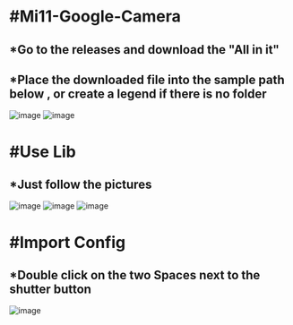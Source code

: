 # #Mi11-Google-Camera
*Go to the releases and download the "All in it"
---
*Place the downloaded file into the sample path below , or create a legend if there is no folder
---
![image](https://github.com/a-super-carrot/Mi11-Google-Camera/blob/main/Example%20picture/config%20path.png)
![image](https://github.com/a-super-carrot/Mi11-Google-Camera/blob/main/Example%20picture/lib%20path.png)
# #Use Lib
*Just follow the pictures
---
![image](https://github.com/a-super-carrot/Mi11-Google-Camera/blob/main/Example%20picture/lib1.png)
![image](https://github.com/a-super-carrot/Mi11-Google-Camera/blob/main/Example%20picture/lib2.png)
![image](https://github.com/a-super-carrot/Mi11-Google-Camera/blob/main/Example%20picture/lib3.png)
# #Import Config
*Double click on the two Spaces next to the shutter button
---
![image](https://github.com/a-super-carrot/Mi11-Google-Camera/blob/main/Example%20picture/config.png)


